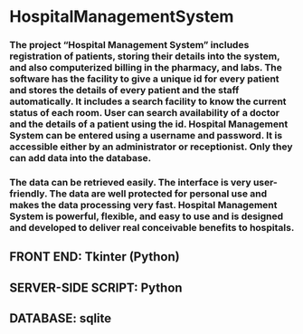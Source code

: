 # HospitalManagementSystem
### The project “Hospital Management System” includes registration of patients, storing their details into the system, and also computerized billing in the pharmacy, and labs. The software has the facility to give a unique id for every patient and stores the details of every patient and the staff automatically. It includes a search facility to know the current status of each room. User can search availability of a doctor and the details of a patient using the id. Hospital Management System can be entered using a username and password. It is accessible either by an administrator or receptionist. Only they can add data into the database. 

### The data can be retrieved easily. The interface is very user-friendly. The data are well protected for personal use and makes the data processing very fast. Hospital Management System is powerful, flexible, and easy to use and is designed and developed to deliver real conceivable benefits to hospitals.

## FRONT END: Tkinter (Python)
## SERVER-SIDE SCRIPT: Python
## DATABASE: sqlite
